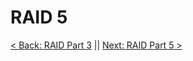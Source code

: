# RAID 5


[< Back: RAID Part 3](https://github.com/sxcdennis/Linux-Guides/blob/master/RAID%20Part3.md "RAID Part 3") || [Next: RAID Part 5 >](https://github.com/sxcdennis/Linux-Guides/blob/master/RAID%20Part5.md "RAID Part 5")
